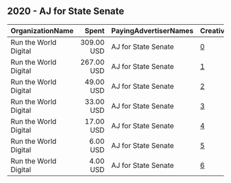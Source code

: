 ## 2020 - AJ for State Senate 
|OrganizationName|Spent|PayingAdvertiserNames|CreativeUrls|Impressions|Genders|AgeBrackets|CountryCodes|BillingAddresses|CandidateBallotInformation|
|:---|---:|:---|:---|---:|:---|:---|:---|:---|:---|
|Run the World Digital|309.00 USD|AJ for State Senate|[0](https://www.snap.com/political-ads/asset/90258bc8edc707eef473660eea05d8f6e8f5246abdb9da5c67346b96ddc71f34?mediaType=mp4)|16,540||18+|united states|"1324 Spaight St,Madison,53703,US"|AJ Kurdoglu|
|Run the World Digital|267.00 USD|AJ for State Senate|[1](https://www.snap.com/political-ads/asset/4d1e7f084359a6d8d49cd8c99a8eef2f48d2c3acd10664995307a240f29313d7?mediaType=mp4)|14,263||18+|united states|"1324 Spaight St,Madison,53703,US"|AJ Kurdoglu|
|Run the World Digital|49.00 USD|AJ for State Senate|[2](https://www.snap.com/political-ads/asset/4d1e7f084359a6d8d49cd8c99a8eef2f48d2c3acd10664995307a240f29313d7?mediaType=mp4)|7,487||18+|united states|"1324 Spaight St,Madison,53703,US"|AJ Kurdoglu|
|Run the World Digital|33.00 USD|AJ for State Senate|[3](https://www.snap.com/political-ads/asset/6501d7c23c0d6469a7ccc424f92f77165fc508a371e7988036a0a3391e718022?mediaType=mp4)|4,502||18+|united states|"1324 Spaight St,Madison,53703,US"|AJ Kurdoglu|
|Run the World Digital|17.00 USD|AJ for State Senate|[4](https://www.snap.com/political-ads/asset/90258bc8edc707eef473660eea05d8f6e8f5246abdb9da5c67346b96ddc71f34?mediaType=mp4)|2,779||18+|united states|"1324 Spaight St,Madison,53703,US"|AJ Kurdoglu|
|Run the World Digital|6.00 USD|AJ for State Senate|[5](https://www.snap.com/political-ads/asset/6501d7c23c0d6469a7ccc424f92f77165fc508a371e7988036a0a3391e718022?mediaType=mp4)|580||18+|united states|"1324 Spaight St,Madison,53703,US"|AJ Kurdoglu|
|Run the World Digital|4.00 USD|AJ for State Senate|[6](https://www.snap.com/political-ads/asset/3f33c12a3808344481fd4cd73d0293ecdc5bb95c70e75481f4536927daebbe9d?mediaType=mp4)|366||18+|united states|"1324 Spaight St,Madison,53703,US"|AJ Kurdoglu|
